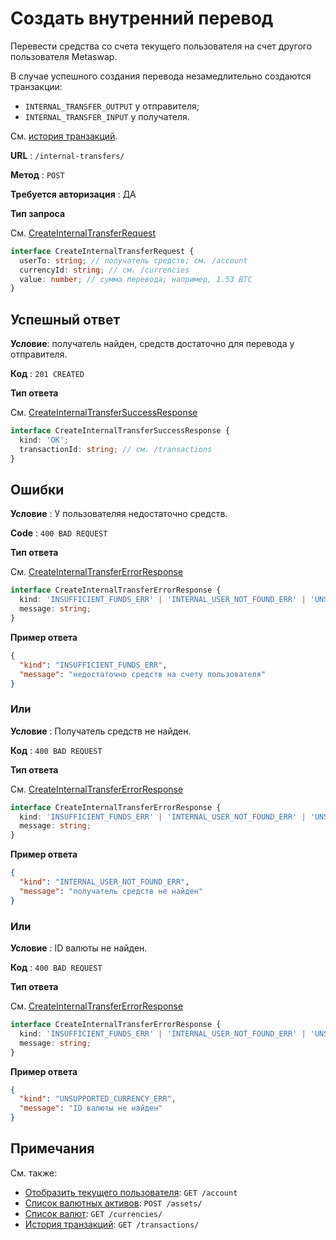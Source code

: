 # Создать внутренний перевод

Перевести средства со счета текущего пользователя на счет другого пользователя Metaswap.

В случае успешного создания перевода незамедлительно создаются транзакции:

- `INTERNAL_TRANSFER_OUTPUT` у отправителя;
- `INTERNAL_TRANSFER_INPUT` у получателя.

См. [история транзакций](/api-docs/transactions/get.md).

**URL** : `/internal-transfers/`

**Метод** : `POST`

**Требуется авторизация** : ДА

**Тип запроса**

См. [CreateInternalTransferRequest](/api-docs/types.md#CreateInternalTransferRequest)

```typescript
interface CreateInternalTransferRequest {
  userTo: string; // получатель средств; cм. /account
  currencyId: string; // см. /currencies
  value: number; // сумма перевода; например, 1.53 BTC
}
```

## Успешный ответ

**Условие**: получатель найден, средств достаточно для перевода у отправителя.

**Код** : `201 CREATED`

**Тип ответа**

См. [CreateInternalTransferSuccessResponse](/api-docs/types.md#CreateInternalTransferSuccessResponse)

```typescript
interface CreateInternalTransferSuccessResponse {
  kind: 'OK';
  transactionId: string; // см. /transactions
}
```

## Ошибки

**Условие** : У пользователяя недостаточно средств.

**Code** : `400 BAD REQUEST`

**Тип ответа**

См. [CreateInternalTransferErrorResponse](/api-docs/types.md#CreateInternalTransferErrorResponse)

```typescript
interface CreateInternalTransferErrorResponse {
  kind: 'INSUFFICIENT_FUNDS_ERR' | 'INTERNAL_USER_NOT_FOUND_ERR' | 'UNSUPPORTED_CURRENCY_ERR';
  message: string;
}
```

**Пример ответа**

```json
{
  "kind": "INSUFFICIENT_FUNDS_ERR",
  "message": "недостаточно средств на счету пользователя"
}
```

### Или

**Условие** : Получатель средств не найден.

**Код** : `400 BAD REQUEST`

**Тип ответа**

См. [CreateInternalTransferErrorResponse](/api-docs/types.md#CreateInternalTransferErrorResponse)

```typescript
interface CreateInternalTransferErrorResponse {
  kind: 'INSUFFICIENT_FUNDS_ERR' | 'INTERNAL_USER_NOT_FOUND_ERR' | 'UNSUPPORTED_CURRENCY_ERR';
  message: string;
}
```

**Пример ответа**

```json
{
  "kind": "INTERNAL_USER_NOT_FOUND_ERR",
  "message": "получатель средств не найден"
}
```

### Или

**Условие** : ID валюты не найден.

**Код** : `400 BAD REQUEST`

**Тип ответа**

См. [CreateInternalTransferErrorResponse](/api-docs/types.md#CreateInternalTransferErrorResponse)

```typescript
interface CreateInternalTransferErrorResponse {
  kind: 'INSUFFICIENT_FUNDS_ERR' | 'INTERNAL_USER_NOT_FOUND_ERR' | 'UNSUPPORTED_CURRENCY_ERR';
  message: string;
}
```

**Пример ответа**

```json
{
  "kind": "UNSUPPORTED_CURRENCY_ERR",
  "message": "ID валюты не найден"
}
```

## Примечания

См. также:

- [Отобразить текущего пользователя](/api-docs/account/get.md): `GET /account`
- [Список валютных активов](/api-docs/assets/get.md): `POST /assets/`
- [Список валют](/api-docs/currencies/get.md): `GET /currencies/`
- [История транзакций](/api-docs/transactions/get.md): `GET /transactions/`
